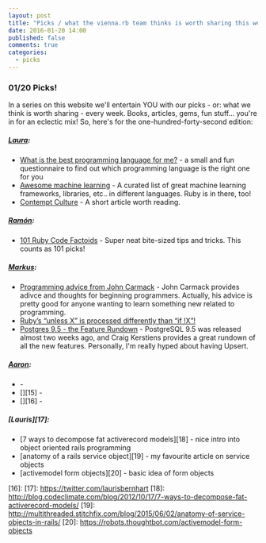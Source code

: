 ```yaml
---
layout: post
title: "Picks / what the vienna.rb team thinks is worth sharing this week"
date: 2016-01-20 14:00
published: false
comments: true
categories:
  - picks
---
```


### 01/20 Picks!

In a series on this website we'll entertain YOU with our picks - or: what we think is worth sharing - every week.
Books, articles, gems, fun stuff... you're in for an eclectic mix! So, here's for the one-hundred-forty-second edition:

##### [Laura][1]:
- [What is the best programming language for me?][2] - a small and fun questionnaire to find out which programming language is the right one for you
- [Awesome machine learning][3] - A curated list of great machine learning frameworks, libraries, etc.. in different languages. Ruby is in there, too!
- [Contempt Culture][4] - A short article worth reading.

##### [Ramón][5]:
- [101 Ruby Code Factoids][6] - Super neat bite-sized tips and tricks. This counts as 101 picks!

##### [Markus][9]:
- [Programming advice from John Carmack][11] - John Carmack provides adivce and thoughts for beginning programmers. Actually, his advice is pretty good for anyone wanting to learn something new related to programming.
- [Ruby’s “unless X” is processed differently than “if !X”!][10]
- [Postgres 9.5 - the Feature Rundown][12] - PostgreSQL 9.5 was released almost two weeks ago, and Craig Kerstiens provides a great rundown of all the new features. Personally, I'm really hyped about having Upsert.

##### [Aaron][13]:
- [][14] - 
- [][15] - 
- [][16] - 

##### [Lauris][17]:
- [7 ways to decompose fat activerecord models][18] - nice intro into object oriented rails programming
- [anatomy of a rails service object][19] - my favourite article on service objects 
- [activemodel form objects][20] - basic idea of form objects 

[1]: http://www.twitter.com/alicetragedy
[2]: http://www.bestprogramminglanguagefor.me/
[3]: https://github.com/josephmisiti/awesome-machine-learning
[4]: http://blog.aurynn.com/86/contempt-culture
[5]: https://twitter.com/senorhuidobro
[6]: http://6ftdan.com/allyourdev/2016/01/13/101-ruby-code-factoids/?utm_source=rubyweekly&utm_medium=email
[9]: https://twitter.com/nuclearsquid
[10]: http://rorbservations.com/post/136816741674/rubys-unless-x-is-processed-differently
[11]: http://d3dvortex.blogspot.in/2005/07/programming-advice-from-john-carmack-i.html
[12]: http://www.craigkerstiens.com/2015/12/27/postgres-9-5-feature-rundown/
[13]: http://www.twitter.com/mraaroncruz
[14]: 
[15]: 
[16]: 
[17]: https://twitter.com/laurisbernhart
[18]: http://blog.codeclimate.com/blog/2012/10/17/7-ways-to-decompose-fat-activerecord-models/
[19]: http://multithreaded.stitchfix.com/blog/2015/06/02/anatomy-of-service-objects-in-rails/
[20]: https://robots.thoughtbot.com/activemodel-form-objects

